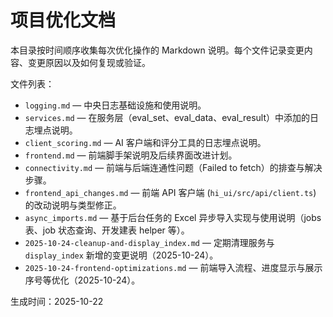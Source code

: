 # 项目优化文档

本目录按时间顺序收集每次优化操作的 Markdown 说明。每个文件记录变更内容、变更原因以及如何复现或验证。


文件列表：

- `logging.md` — 中央日志基础设施和使用说明。
- `services.md` — 在服务层（eval_set、eval_data、eval_result）中添加的日志埋点说明。
- `client_scoring.md` — AI 客户端和评分工具的日志埋点说明。
- `frontend.md` — 前端脚手架说明及后续界面改进计划。
- `connectivity.md` — 前端与后端连通性问题（Failed to fetch）的排查与解决步骤。
- `frontend_api_changes.md` — 前端 API 客户端 (`hi_ui/src/api/client.ts`) 的改动说明与类型修正。
- `async_imports.md` — 基于后台任务的 Excel 异步导入实现与使用说明（jobs 表、job 状态查询、开发建表 helper 等）。
- `2025-10-24-cleanup-and-display_index.md` — 定期清理服务与 `display_index` 新增的变更说明（2025-10-24）。
 - `2025-10-24-frontend-optimizations.md` — 前端导入流程、进度显示与展示序号等优化（2025-10-24）。

生成时间：2025-10-22
